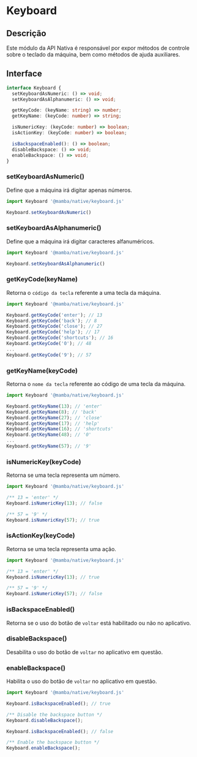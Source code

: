 # Keyboard

## Descrição

Este módulo da API Nativa é responsável por expor métodos de controle sobre o teclado da máquina, bem como métodos de ajuda auxiliares.

## Interface

```ts
interface Keyboard {
  setKeyboardAsNumeric: () => void;
  setKeyboardAsAlphanumeric: () => void;

  getKeyCode: (keyName: string) => number;
  getKeyName: (keyCode: number) => string;

  isNumericKey: (keyCode: number) => boolean;
  isActionKey: (keyCode: number) => boolean;

  isBackspaceEnabled(): () => boolean;
  disableBackspace: () => void;
  enableBackspace: () => void;
}
```

### setKeyboardAsNumeric()

Define que a máquina irá digitar apenas números.

```js
import Keyboard '@mamba/native/keyboard.js'

Keyboard.setKeyboardAsNumeric()
```

### setKeyboardAsAlphanumeric()

Define que a máquina irá digitar caracteres alfanuméricos.

```js
import Keyboard '@mamba/native/keyboard.js'

Keyboard.setKeyboardAsAlphanumeric()
```

### getKeyCode(keyName)

Retorna o `código da tecla` referente a uma tecla da máquina.

```js
import Keyboard '@mamba/native/keyboard.js'

Keyboard.getKeyCode('enter'); // 13
Keyboard.getKeyCode('back'); // 8
Keyboard.getKeyCode('close'); // 27
Keyboard.getKeyCode('help'); // 17
Keyboard.getKeyCode('shortcuts'); // 16
Keyboard.getKeyCode('0'); // 48
...
Keyboard.getKeyCode('9'); // 57
```

### getKeyName(keyCode)

Retorna o `nome da tecla` referente ao código de uma tecla da máquina.

```js
import Keyboard '@mamba/native/keyboard.js'

Keyboard.getKeyName(13); // 'enter'
Keyboard.getKeyName(8); // 'back'
Keyboard.getKeyName(27); // 'close'
Keyboard.getKeyName(17); // 'help'
Keyboard.getKeyName(16); // 'shortcuts'
Keyboard.getKeyName(48); // '0'
...
Keyboard.getKeyName(57); // '9'
```

### isNumericKey(keyCode)

Retorna se uma tecla representa um número.

```js
import Keyboard '@mamba/native/keyboard.js'

/** 13 = 'enter' */
Keyboard.isNumericKey(13); // false

/** 57 = '9' */
Keyboard.isNumericKey(57); // true
```

### isActionKey(keyCode)

Retorna se uma tecla representa uma ação.

```js
import Keyboard '@mamba/native/keyboard.js'

/** 13 = 'enter' */
Keyboard.isNumericKey(13); // true

/** 57 = '9' */
Keyboard.isNumericKey(57); // false
```

### isBackspaceEnabled()

Retorna se o uso do botão de `voltar` está habilitado ou não no aplicativo.

### disableBackspace()

Desabilita o uso do botão de `voltar` no aplicativo em questão.

### enableBackspace()

Habilita o uso do botão de `voltar` no aplicativo em questão.

```js
import Keyboard '@mamba/native/keyboard.js'

Keyboard.isBackspaceEnabled(); // true

/** Disable the backspace button */
Keyboard.disableBackspace();

Keyboard.isBackspaceEnabled(); // false

/** Enable the backspace button */
Keyboard.enableBackspace();
```
